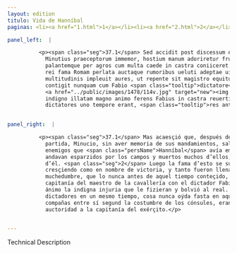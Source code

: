 ```yaml
---
layout: edition
titulo: Vida de Hanníbal
paginas: <li><a href="1.html">1</a></li><li><a href="2.html">2</a></li><li><a href="3.html">3</a></li><li><a href="4.html">4</a></li><li><a href="5.html">5</a></li><li><a href="6.html">6</a></li><li><a href="7.html">7</a></li><li><a href="8.html">8</a></li><li><a href="9.html">9</a></li><li><a href="10.html">10</a></li><li><a href="11.html">11</a></li><li><a href="12.html">12</a></li><li><a href="13.html">13</a></li><li><a href="14.html">14</a></li><li><a href="15.html">15</a></li><li><a href="16.html">16</a></li><li><a href="17.html">17</a></li><li><a href="18.html">18</a></li><li><a href="19.html">19</a></li><li><a href="20.html">20</a></li><li><a href="21.html">21</a></li><li><a href="22.html">22</a></li><li><a href="23.html">23</a></li><li><a href="24.html">24</a></li><li><a href="25.html">25</a></li><li><a href="26.html">26</a></li><li><a href="27.html">27</a></li><li><a href="28.html">28</a></li><li><a href="29.html">29</a></li><li><a href="30.html">30</a></li><li><a href="31.html">31</a></li><li><a href="32.html">32</a></li><li><a href="33.html">33</a></li><li><a href="34.html">34</a></li><li><a href="35.html">35</a></li><li><a href="36.html">36</a></li><li><a href="37.html">37</a></li><li><a href="38.html">38</a></li><li><a href="39.html">39</a></li><li><a href="40.html">40</a></li><li><a href="41.html">41</a></li><li><a href="42.html">42</a></li><li><a href="43.html">43</a></li><li><a href="44.html">44</a></li><li><a href="45.html">45</a></li><li><a href="46.html">46</a></li><li><a href="47.html">47</a></li><li><a href="48.html">48</a></li><li><a href="49.html">49</a></li><li><a href="50.html">50</a></li><li><a href="51.html">51</a></li><li><a href="52.html">52</a></li><li><a href="53.html">53</a></li><li><a href="54.html">54</a></li><li><a href="55.html">55</a></li><li><a href="56.html">56</a></li><li><a href="57.html">57</a></li><li><a href="58.html">58</a></li><li><a href="59.html">59</a></li><li><a href="60.html">60</a></li><li><a href="61.html">61</a></li><li><a href="62.html">62</a></li><li><a href="63.html">63</a></li><li><a href="64.html">64</a></li><li><a href="65.html">65</a></li><li><a href="66.html">66</a></li><li><a href="67.html">67</a></li><li><a href="68.html">68</a></li><li><a href="69.html">69</a></li><li><a href="70.html">70</a></li><li><a href="71.html">71</a></li><li><a href="72.html">72</a></li><li><a href="73.html">73</a></li><li><a href="74.html">74</a></li><li><a href="75.html">75</a></li><li><a href="76.html">76</a></li><li><a href="77.html">77</a></li><li><a href="78.html">78</a></li><li><a href="79.html">79</a></li><li><a href="80.html">80</a></li><li><a href="81.html">81</a></li><li><a href="82.html">82</a></li><li><a href="83.html">83</a></li><li><a href="84.html">84</a></li><li><a href="85.html">85</a></li><li><a href="86.html">86</a></li><li><a href="87.html">87</a></li><li><a href="88.html">88</a></li><li><a href="89.html">89</a></li><li><a href="90.html">90</a></li><li><a href="91.html">91</a></li><li><a href="92.html">92</a></li><li><a href="93.html">93</a></li><li><a href="94.html">94</a></li><li><a href="95.html">95</a></li><li><a href="96.html">96</a></li>

panel_left:  |

          <p><span class="seg">37.1</span> Sed accidit post discessum eius, ut M.
            Minutius praeceptorum immemor, hostium manum adoriretur frumentatum ab Hannibale missam
            palantemque per agros cum multa caede in castra coniiceret. <span class="seg">2</span> Extemplo huius
            rei fama Romam perlata auctaque rumoribus ueluti adeptae uictoriae nomen obtinuit ac ita
            multitudinis impleuit aures, ut repente sit magistro equitum, quod ante id tempus
            contigit nunquam cum Fabio <span class="tooltip">dictatore<span class="tooltiptext">dictaret <span class="siglas">E G r s</span> </span></span>
            <a href="../public/images/1478/114v.jpg" target="new"><img class="facs" src="../public/images/1491/1491.jpg"/></a>[114v] aequatum imperium. Hanc iniuriam sibi
            indigno illatam magno animo ferens Fabius in castra reuertitur. <span class="seg">3</span> Iam duo
            dictatores uno tempore erant, <span class="tooltip">res ante eam diem inaudita diuisisque inter<span class="tooltiptext">res antea inaudita inter <span class="siglas">U</span> res ante eam diem inaudita diuisis inter <span class="siglas">R</span> </span></span> se copiis sicuti consulibus mos fuit, pari imperio <span class="tooltip">exercitus<span class="tooltiptext">exercitibus <span class="siglas">E F G M N P R S U W r s</span> </span></span> praeerant.</p>
        

panel_right:  |

          <p><span class="seg">37.1</span> Mas acaesçió que, después de su
            partida, Minucio, sin aver memoria de sus mandamientos, salteó çierta gente de los
            enemigos que <span class="persName">Hanníbal</span> avía embiado a recojer trigo y çevada, y
            andavan esparzidos por los campos y muertos muchos d’ellos, metiolos en el real fuyendo
            d’él. <span class="seg">2</span> Luego la fama d’esto se supo en Roma, y las nuevas d’ello fueron
            cresçiendo como en nombre de victoria, y tanto fueron llenas d’esto las orejas de la
            muchedumbre, que lo nunca antes de aquel tiempo conteçido, a desora fue egualada la
            capitanía del maestro de la cavallería con el dictador Fabio. El qual sufrió con grande
            ánimo la indigna injuria que le fizieran y bolvió al real. <span class="seg">3</span> Ya avía dos
            dictadores en un mesmo tiempo, cosa nunca oýda fasta en aquel día y, divididas las
            compañas entre sí segund la costumbre de los cónsules, eran prefiridos con egual
            auctoridad a la capitanía del exérçito.</p>
        

---
```


Technical Description 